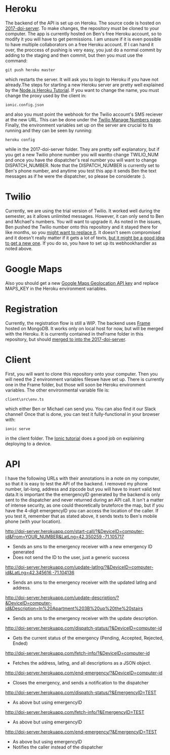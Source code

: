 # Heroku
The backend of the API is set up on Heroku. The source code is hosted on [2017-doi-server](https://github.com/bu-else/2017-doi-server). To make changes, the repository must be cloned to your computer. The app is currently hosted on Ben's free Heroku account, so to modify it you will have to get permissions. I am unsure if it is even possible to have multiple collaborators on a free Heroku account. If I can hand it over, the proccess of pushing is very easy, you just do a normal commit by adding to the staging and then commit, but then you must use the command:
```
git push heroku master
```
which restarts the server. It will ask you to login to Heroku if you have not already.The steps for starting a new Heroku server are pretty well explained by the [Node.js Heroku Tutorial](https://devcenter.heroku.com/articles/getting-started-with-nodejs). If you want to change the name, you must change the proxy used by the client in:
```
ionic.config.json
```
and also you must point the webhook for the Twilio account's SMS reciever at the new URL. This can be done under the [Twilio Manage Numbers page](https://www.twilio.com/console/phone-numbers/). Finally, the environment variables set up on the server are crucial to its running and they can be seen by running:
```
heroku config
```
while in the 2017-doi-server folder. They are pretty self explanatory, but if you get a new Twilio phone number you will wantto change TWILIO_NUM and once you have the dispatcher's real number you will want to change DISPATCH_NUMBER. Note that the DISPATCH_NUMBER is currently set to Ben's phone number, and anytime you test this app it sends Ben the text messages as if he were the dispatcher, so please be considerate :).


# Twilio
Currently, we are using the trial version of Twilio. It worked well during the semester, as it allows unlimited messages. However, it can only send to Ben and Michael's numbers. You will want to upgrade it. As noted in the issues, Ben pushed the Twilio number onto this repository and it stayed there for like months, so you [might want to replace it](https://github.com/bu-else/2017-doi-app/issues/54). It doesn't seem compromised and it doesn't really matter if it gets a lot of texts, [but it might be a good idea to get a new one](https://www.twilio.com/pricing). If you do so, you have to set up its webhookhandler as noted above.


# Google Maps
Also you should get a new [Google Maps Geolocation API key](https://developers.google.com/maps/documentation/geolocation/intro) and replace MAPS_KEY in the Heroku environment variables.

# Registration
Currently, the registration flow is still a WIP. The backend uses [Frame](https://github.com/jedireza/frame) hosted on MongoDB. It works only on local host for now, but will be merged with the Heroku. It is currently contained in theFrame folder in this repository, but should [merged to into the 2017-doi-server](https://github.com/bu-else/2017-doi-app/issues/69).


# Client
First, you will want to clone this repository onto your computer. Then you will need the 2 environment variables fileswe have set up. There is currently one in the Frame folder, but those will soon be Heroku environment variables. The other environmental variable file is:
```
client\src\env.ts
```
which either Ben or Michael can send you. You can also find it our Slack channel!
Once that is done, you can test it fully-functional in your browser with:
```
ionic serve
```
in the client folder.
The [Ionic tutorial](https://ionicframework.com/docs/intro/deploying/) does a good job on explaining deploying to a device. 


# API
I have the following URLs with their annotations in a note on my computer, so that it is easy to test the API of the backend. I removed my phone number, lat-long, address and zipcode but you will have to insert valid test data.It is important the the emergencyID generated by the backend is only sent to the dispatcher and never returned during an API call. It isn't a matter of intense security, as one could theoretically bruteforce the map, but if you have the 4-digit emergencyID you can access the location of the caller. If you test it, remember that as stated above, it sends texts to Ben's mobile phone (with your location).

http://doi-server.herokuapp.com/start-call/?&DeviceID=computer-id&From=YOUR_NUMBER&LatLng=42.350259,-71.105717
* Sends an sms to the emergency receiver with a new emergency ID generated
* Does not send the ID to the user, just a generic success

http://doi-server.herokuapp.com/update-latlng/?&DeviceID=computer-id&LatLng=42.345616,-71.104136
* Sends an sms to the emergency receiver with the updated latlng and address.

http://doi-server.herokuapp.com/update-description/?&DeviceID=computer-id&Description=In%20Apartment%203B%20up%20the%20stairs
* Sends an sms to the emergency receiver with the update description.

http://doi-server.herokuapp.com/dispatch-status/?&DeviceID=computer-id
* Gets the current status of the emergency (Pending, Accepted, Rejected, Ended)

http://doi-server.herokuapp.com/fetch-info/?&DeviceID=computer-id
* Fetches the address, latlng, and all descriptions as a JSON object.

http://doi-server.herokuapp.com/end-emergency/?&DeviceID=computer-id
* Closes the emergency, and sends a notification to the dispatcher

http://doi-server.herokuapp.com/dispatch-status/?&EmergencyID=TEST
* As above but using emergencyID

http://doi-server.herokuapp.com/fetch-info/?&EmergencyID=TEST
* As above but using emergencyID

http://doi-server.herokuapp.com/end-emergency/?&EmergencyID=TEST
* As above but using emergencyID
* Notifies the caller instead of the dispatcher 
